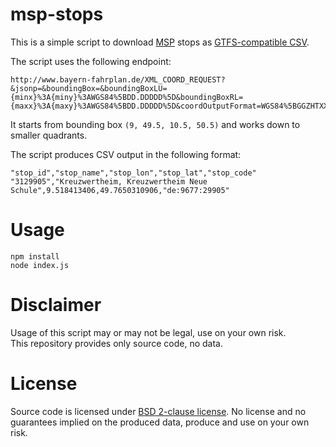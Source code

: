 # msp-stops

This is a simple script to download [MSP](http://www.msp-nahverkehr.de) stops as [GTFS-compatible CSV](https://developers.google.com/transit/gtfs/reference/stops-file).

The script uses the following endpoint:

```
http://www.bayern-fahrplan.de/XML_COORD_REQUEST?&jsonp=&boundingBox=&boundingBoxLU={minx}%3A{miny}%3AWGS84%5BDD.DDDDD%5D&boundingBoxRL={maxx}%3A{maxy}%3AWGS84%5BDD.DDDDD%5D&coordOutputFormat=WGS84%5BGGZHTXX%5D&type_1=STOP&outputFormat=json&inclFilter=1
```

It starts from bounding box `(9, 49.5, 10.5, 50.5)` and works down to smaller quadrants.

The script produces CSV output in the following format:

```
"stop_id","stop_name","stop_lon","stop_lat","stop_code"
"3129905","Kreuzwertheim, Kreuzwertheim Neue Schule",9.518413406,49.7650310906,"de:9677:29905"
```

# Usage

```
npm install
node index.js
```

# Disclaimer

Usage of this script may or may not be legal, use on your own risk.  
This repository provides only source code, no data.

# License

Source code is licensed under [BSD 2-clause license](LICENSE). No license and no guarantees implied on the produced data, produce and use on your own risk.